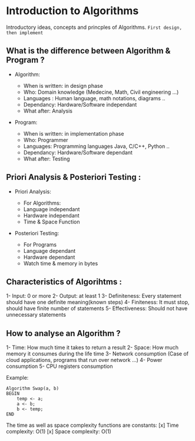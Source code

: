 # Introduction to Algorithms
Introductory ideas, concepts and princples of Algorithms.
`First design, then implement`

## What is the difference between Algorithm & Program ?
- Algorithm:
  - When is written: in design phase
  - Who: Domain knowledge (Medecine, Math, Civil engineering ...)
  - Languages : Human language, math notations, diagrams ..
  - Dependancy: Hardware/Software independant
  - What after: Analysis

- Program: 
  - When is written: in implementation phase
  - Who: Programmer
  - Languages: Programming languages Java, C/C++, Python ..
  - Dependancy: Hardware/Software dependant
  - What after: Testing

## Priori Analysis & Posteriori Testing :
- Priori Analysis:
  - For Algorithms:
  - Language independant
  - Hardware independant
  - Time & Space Function

- Posteriori Testing:
  - For Programs
  - Language dependant
  - Hardware dependant
  - Watch time & memory in bytes

## Characteristics of Algorihtms :
1- Input: 0 or more
2- Output: at least 1
3- Definiteness: Every statement should have one definite meaning(known steps)
4- Finiteness: It must stop, should have finite number of statements
5- Effectiveness: Should not have unnecessary statements

## How to analyse an Algorithm ?
1- Time: How much time it takes to return a result
2- Space: How much memory it consumes during the life time
3- Network consumption (Case of cloud applications, programs that run over network ...)
4- Power consumption
5- CPU registers consumption

Example:
```
Algorithm Swap(a, b)
BEGIN
	temp <- a;
	a <- b;
	b <- temp;
END
```
The time as well as space complexity functions are constants:
[x] Time complexity: O(1)
[x] Space complexity: O(1)
